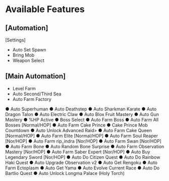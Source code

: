 # Available Features
## [Automation]
 [Settings]
- Auto Set Spawn
- Bring Mob
- Weapon Select
## [Main Automation]
- Level Farm
- Auto Second/Third Sea
- Auto Farm Factory
<Fighting Styles>
● Auto Superhuman
● Auto Deathstep
● Auto Sharkman Karate
● Auto Dragon Talon
● Auto Electric Claw
<Mastery Farm>
● Auto Blox Fruit Mastery
● Auto Gun Mastery
● %HP Active
<Bosses>
● Boss Select
● Auto Farm Boss
● Auto Farm All Bosses [Normal/HOP]
<Cake Prince>
● Auto Farm Cake Prince
● Cake Prince Mob Countdown
<Advanced Raid>
● Auto Unlock Advanced Raid>
<Cake Queen>
● Auto Farm Cake Queen [Normal/HOP]
<Elite>
● Auto Farm Elite [Normal/HOP]
<Soul Reaper>
● Auto Farm Soul Reaper [Nor/HOP]
<rip_indra>
● Auto Farm rip_indra [Nor/HOP]
<Swan>
● Auto Farm Swan [Nor/HOP]
<Bones>
● Auto Farm Bone
● Auto Random Bone Surprise
<Observation>
● Auto Farm Observation Mastery [Nor/HOP]
<Saber Expert>
● Auto Farm Saber Expert [Nor/HOP]
<Legendaries Sword>
● Auto Buy Legendary Sword [Nor/HOP]
<Other>
● Auto Do Citizen Quest
● Auto Do Rainbow Haki Quest
● Auto Upgrade Observation v2
● Auto Get Rengoku
● Auto Farm Ectoplasm
● Auto Get Yama
● Auto Evolve Current Race
● Auto Do Bartlio Quest
● Auto Unlock Longma Palace (Holy Torch)
